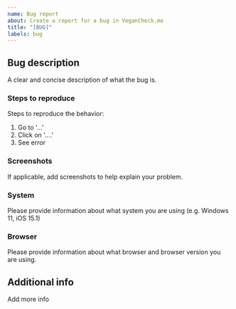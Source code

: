 ```yaml
---
name: Bug report
about: Create a report for a bug in VeganCheck.me
title: "[BUG]"
labels: bug
---
```


## Bug description

A clear and concise description of what the bug is.

### Steps to reproduce 

Steps to reproduce the behavior:
1. Go to '...'
2. Click on '....'
3. See error

### Screenshots

If applicable, add screenshots to help explain your problem.

### System

Please provide information about what system you are using (e.g. Windows 11, iOS 15.1)

### Browser

Please provide information about what browser and browser version you are using.

## Additional info

Add more info

